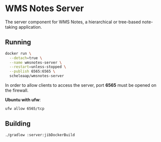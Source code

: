 # WMS Notes Server

The server component for WMS Notes, a hierarchical or tree-based note-taking application.

## Running

```bash
docker run \
  --detach=true \
  --name wmsnotes-server \
  --restart=unless-stopped \
  --publish 6565:6565 \
  scheleaap/wmsnotes-server
```

In order to allow clients to access the server, port **6565** must be opened on the firewall.

**Ubuntu with ufw**:
```bash
ufw allow 6565/tcp
```

## Building

```bash
./gradlew :server:jibDockerBuild
```
